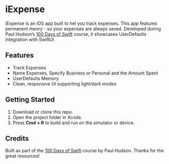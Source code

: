 # iExpense

iExpense is an iOS app built to hel you track expenses. This app features permanent meory - so your expenses are always saved. Developed during Paul Hudson’s [100 Days of Swift](https://www.hackingwithswift.com/100) course, it showcases UserDefaults integration with SwiftUI.

## Features
- Track Expenses
- Name Expenses, Specify Business or Personal and the Amount Spent
- UserDefaults Memory
- Clean, responsive UI supporting light/dark modes

## Getting Started

1. Download or clone this repo.
2. Open the project folder in Xcode.
3. Press **Cmd + R** to build and run on the simulator or device.

## Credits

Built as part of the [100 Days of Swift](https://www.hackingwithswift.com/100) course by Paul Hudson. Thanks for the great resources!
